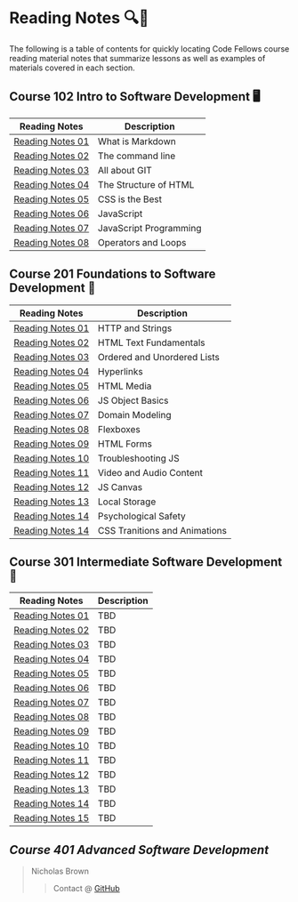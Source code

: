 # Reading Notes 🔍📝

The following is a table of contents for quickly locating Code Fellows course reading material notes that summarize lessons as well as examples of materials covered in each section.

## Course 102 Intro to Software Development 🖥️

| Reading Notes | Description |
| --- | --- |
| [Reading Notes 01](102/102_Reading_01.md) | What is Markdown |
| [Reading Notes 02](102/102_Reading_02.md) | The command line |
| [Reading Notes 03](102/102_Reading_03.md) | All about GIT |
| [Reading Notes 04](102/102_Reading_04.md) | The Structure of HTML |
| [Reading Notes 05](102/102_Reading_05.md) | CSS is the Best |
| [Reading Notes 06](102/102_Reading_06.md) | JavaScript |
| [Reading Notes 07](102/102_Reading_07.md) | JavaScript Programming |
| [Reading Notes 08](102/102_Reading_08.md) | Operators and Loops |

## Course 201 Foundations to Software Development 🌱

| Reading Notes | Description |
| --- | --- |
| [Reading Notes 01](201/201_Reading_01.md) | HTTP and Strings |
| [Reading Notes 02](201/201_Reading_02.md) | HTML Text Fundamentals |
| [Reading Notes 03](201/201_Reading_03.md) | Ordered and Unordered Lists |
| [Reading Notes 04](201/201_Reading_04.md) | Hyperlinks |
| [Reading Notes 05](201/201_Reading_05.md) | HTML Media |
| [Reading Notes 06](201/201_Reading_06.md) | JS Object Basics |
| [Reading Notes 07](201/201_Reading_07.md) | Domain Modeling |
| [Reading Notes 08](201/201_Reading_08.md) | Flexboxes |
| [Reading Notes 09](201/201_Reading_09.md) | HTML Forms |
| [Reading Notes 10](201/201_Reading_10.md) | Troubleshooting JS |
| [Reading Notes 11](201/201_Reading_11.md) | Video and Audio Content |
| [Reading Notes 12](201/201_Reading_12.md) | JS Canvas |
| [Reading Notes 13](201/201_Reading_13.md) | Local Storage |
| [Reading Notes 14](201/201_Reading_14_PsychologicalSafety.md) | Psychological Safety |
 [Reading Notes 14](201/201_Reading_14.md) | CSS Tranitions and Animations |

## Course 301 Intermediate Software Development 🚀

| Reading Notes | Description |
| --- | --- |
| [Reading Notes 01](301/301_Reading_01.md) | TBD |
| [Reading Notes 02](301/301_Reading_02.md) | TBD |
| [Reading Notes 03](301/301_Reading_03.md) | TBD |
| [Reading Notes 04](301/301_Reading_04.md) | TBD |
| [Reading Notes 05](301/301_Reading_05.md) | TBD |
| [Reading Notes 06](301/301_Reading_06.md) | TBD |
| [Reading Notes 07](301/301_Reading_07.md) | TBD |
| [Reading Notes 08](301/301_Reading_08.md) | TBD |
| [Reading Notes 09](301/301_Reading_09.md) | TBD |
| [Reading Notes 10](301/301_Reading_10.md) | TBD |
| [Reading Notes 11](301/301_Reading_11.md) | TBD |
| [Reading Notes 12](301/301_Reading_12.md) | TBD |
| [Reading Notes 13](301/301_Reading_13.md) | TBD |
| [Reading Notes 14](301/301_Reading_14.md) | TBD |
| [Reading Notes 15](301/301_Reading_15.md) | TBD |

## *Course 401 Advanced Software Development*

> Nicholas Brown
>> Contact @ [GitHub](https://github.com/NicholasBrown-01)